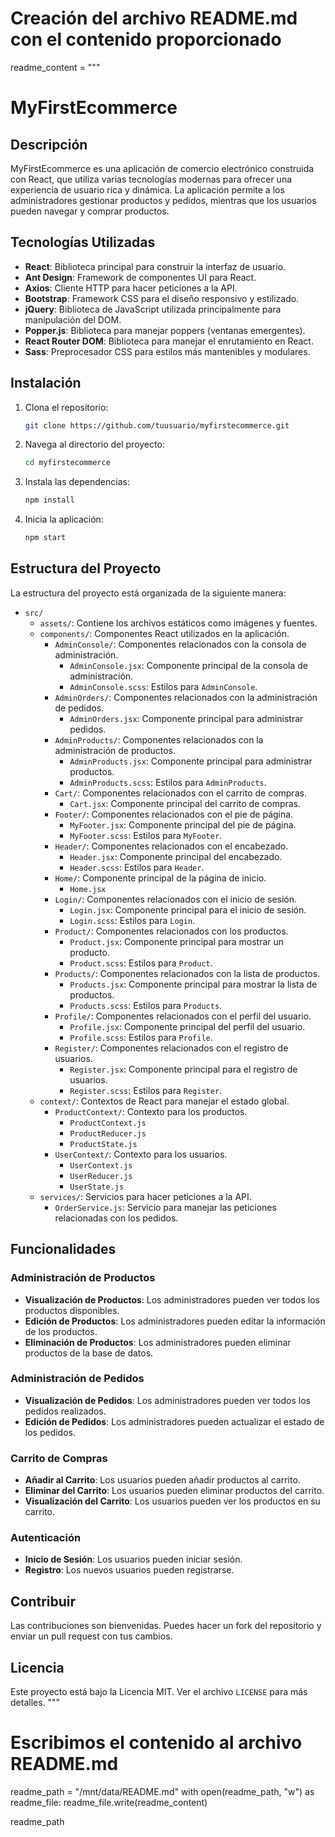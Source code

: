 # Creación del archivo README.md con el contenido proporcionado

readme_content = """
# MyFirstEcommerce

## Descripción

MyFirstEcommerce es una aplicación de comercio electrónico construida con React, que utiliza varias tecnologías modernas para ofrecer una experiencia de usuario rica y dinámica. La aplicación permite a los administradores gestionar productos y pedidos, mientras que los usuarios pueden navegar y comprar productos.

## Tecnologías Utilizadas

- **React**: Biblioteca principal para construir la interfaz de usuario.
- **Ant Design**: Framework de componentes UI para React.
- **Axios**: Cliente HTTP para hacer peticiones a la API.
- **Bootstrap**: Framework CSS para el diseño responsivo y estilizado.
- **jQuery**: Biblioteca de JavaScript utilizada principalmente para manipulación del DOM.
- **Popper.js**: Biblioteca para manejar poppers (ventanas emergentes).
- **React Router DOM**: Biblioteca para manejar el enrutamiento en React.
- **Sass**: Preprocesador CSS para estilos más mantenibles y modulares.

## Instalación

1. Clona el repositorio:

    ```bash
    git clone https://github.com/tuusuario/myfirstecommerce.git
    ```

2. Navega al directorio del proyecto:

    ```bash
    cd myfirstecommerce
    ```

3. Instala las dependencias:

    ```bash
    npm install
    ```

4. Inicia la aplicación:

    ```bash
    npm start
    ```

## Estructura del Proyecto

La estructura del proyecto está organizada de la siguiente manera:

- `src/`
  - `assets/`: Contiene los archivos estáticos como imágenes y fuentes.
  - `components/`: Componentes React utilizados en la aplicación.
    - `AdminConsole/`: Componentes relacionados con la consola de administración.
      - `AdminConsole.jsx`: Componente principal de la consola de administración.
      - `AdminConsole.scss`: Estilos para `AdminConsole`.
    - `AdminOrders/`: Componentes relacionados con la administración de pedidos.
      - `AdminOrders.jsx`: Componente principal para administrar pedidos.
    - `AdminProducts/`: Componentes relacionados con la administración de productos.
      - `AdminProducts.jsx`: Componente principal para administrar productos.
      - `AdminProducts.scss`: Estilos para `AdminProducts`.
    - `Cart/`: Componentes relacionados con el carrito de compras.
      - `Cart.jsx`: Componente principal del carrito de compras.
    - `Footer/`: Componentes relacionados con el pie de página.
      - `MyFooter.jsx`: Componente principal del pie de página.
      - `MyFooter.scss`: Estilos para `MyFooter`.
    - `Header/`: Componentes relacionados con el encabezado.
      - `Header.jsx`: Componente principal del encabezado.
      - `Header.scss`: Estilos para `Header`.
    - `Home/`: Componente principal de la página de inicio.
      - `Home.jsx`
    - `Login/`: Componentes relacionados con el inicio de sesión.
      - `Login.jsx`: Componente principal para el inicio de sesión.
      - `Login.scss`: Estilos para `Login`.
    - `Product/`: Componentes relacionados con los productos.
      - `Product.jsx`: Componente principal para mostrar un producto.
      - `Product.scss`: Estilos para `Product`.
    - `Products/`: Componentes relacionados con la lista de productos.
      - `Products.jsx`: Componente principal para mostrar la lista de productos.
      - `Products.scss`: Estilos para `Products`.
    - `Profile/`: Componentes relacionados con el perfil del usuario.
      - `Profile.jsx`: Componente principal del perfil del usuario.
      - `Profile.scss`: Estilos para `Profile`.
    - `Register/`: Componentes relacionados con el registro de usuarios.
      - `Register.jsx`: Componente principal para el registro de usuarios.
      - `Register.scss`: Estilos para `Register`.
  - `context/`: Contextos de React para manejar el estado global.
    - `ProductContext/`: Contexto para los productos.
      - `ProductContext.js`
      - `ProductReducer.js`
      - `ProductState.js`
    - `UserContext/`: Contexto para los usuarios.
      - `UserContext.js`
      - `UserReducer.js`
      - `UserState.js`
  - `services/`: Servicios para hacer peticiones a la API.
    - `OrderService.js`: Servicio para manejar las peticiones relacionadas con los pedidos.

## Funcionalidades

### Administración de Productos

- **Visualización de Productos**: Los administradores pueden ver todos los productos disponibles.
- **Edición de Productos**: Los administradores pueden editar la información de los productos.
- **Eliminación de Productos**: Los administradores pueden eliminar productos de la base de datos.

### Administración de Pedidos

- **Visualización de Pedidos**: Los administradores pueden ver todos los pedidos realizados.
- **Edición de Pedidos**: Los administradores pueden actualizar el estado de los pedidos.

### Carrito de Compras

- **Añadir al Carrito**: Los usuarios pueden añadir productos al carrito.
- **Eliminar del Carrito**: Los usuarios pueden eliminar productos del carrito.
- **Visualización del Carrito**: Los usuarios pueden ver los productos en su carrito.

### Autenticación

- **Inicio de Sesión**: Los usuarios pueden iniciar sesión.
- **Registro**: Los nuevos usuarios pueden registrarse.

## Contribuir

Las contribuciones son bienvenidas. Puedes hacer un fork del repositorio y enviar un pull request con tus cambios.

## Licencia

Este proyecto está bajo la Licencia MIT. Ver el archivo `LICENSE` para más detalles.
"""

# Escribimos el contenido al archivo README.md
readme_path = "/mnt/data/README.md"
with open(readme_path, "w") as readme_file:
    readme_file.write(readme_content)

readme_path
